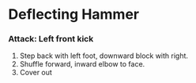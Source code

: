 # Deflecting Hammer

### Attack: Left front kick

1. Step back with left foot, downward block with right.
1. Shuffle forward, inward elbow to face.
1. Cover out
